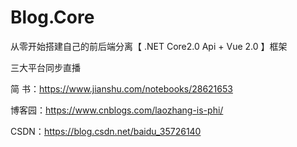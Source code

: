 # Blog.Core

从零开始搭建自己的前后端分离【 .NET Core2.0 Api + Vue 2.0 】框架

三大平台同步直播

简  书：https://www.jianshu.com/notebooks/28621653

博客园：https://www.cnblogs.com/laozhang-is-phi/

 CSDN：https://blog.csdn.net/baidu_35726140

